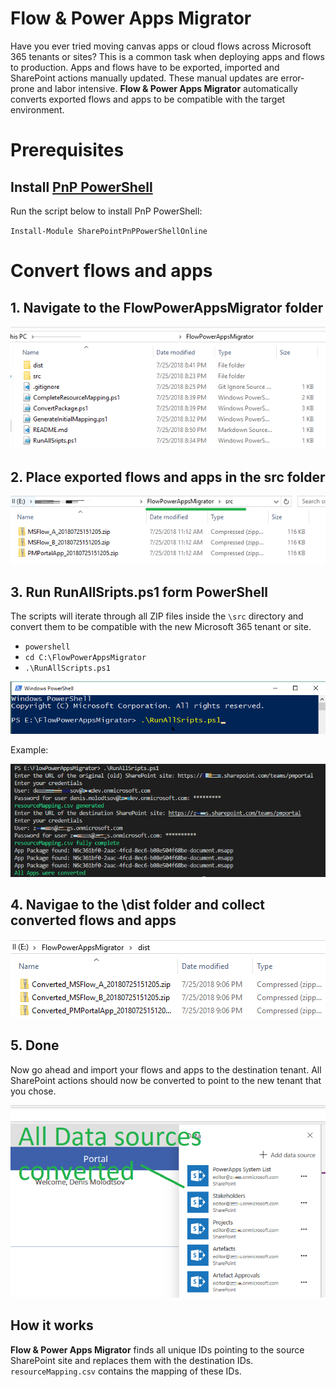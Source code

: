 # Flow & Power Apps Migrator

Have you ever tried moving canvas apps or cloud flows across Microsoft 365 tenants or sites? This is a common task when deploying apps and flows to production. Apps and flows have to be exported, imported and SharePoint actions manually updated. These manual updates are error-prone and labor intensive. **Flow & Power Apps Migrator** automatically converts exported flows and apps to be compatible with the target environment. 

# Prerequisites 

## Install [PnP PowerShell](https://github.com/SharePoint/PnP-PowerShell)
Run the script below to install PnP PowerShell:

`Install-Module SharePointPnPPowerShellOnline` 

# Convert flows and apps

## 1. Navigate to the FlowPowerAppsMigrator folder

![](images/2018-07-25-20-53-52.png)

## 2. Place exported flows and apps in the src folder
![](images/2018-07-25-20-57-29.png)

## 3. Run RunAllSripts.ps1 form PowerShell
The scripts will iterate through all ZIP files inside the `\src` directory and convert them to be compatible with the new Microsoft 365 tenant or site.
- `powershell`
- `cd C:\FlowPowerAppsMigrator`
- `.\RunAllScripts.ps1`

![](images/2018-07-25-21-00-48.png)

Example:

![](images/2018-07-25-21-08-30.png)

## 4. Navigae to the \dist folder and collect converted flows and apps

![](images/2018-07-25-21-11-04.png)

## 5. Done
Now go ahead and import your flows and apps to the destination tenant. All SharePoint actions should now be converted to point to the new tenant that you chose.

![](images/2018-07-25-21-14-55.png)

## How it works

**Flow & Power Apps Migrator** finds all unique IDs pointing to the source SharePoint site and replaces them with the destination IDs. `resourceMapping.csv` contains the mapping of these IDs.
